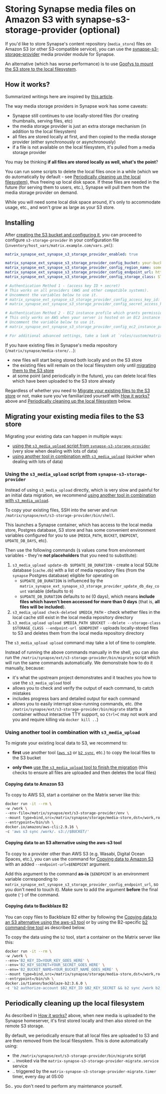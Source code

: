 <!--
SPDX-FileCopyrightText: 2024 MDAD Team and contributors

SPDX-License-Identifier: AGPL-3.0-or-later
-->

# Storing Synapse media files on Amazon S3 with synapse-s3-storage-provider (optional)

If you'd like to store Synapse's content repository (`media_store`) files on Amazon S3 (or other S3-compatible service), you can use the [synapse-s3-storage-provider](https://github.com/matrix-org/synapse-s3-storage-provider) media provider module for Synapse.

An alternative (which has worse performance) is to use [Goofys to mount the S3 store to the local filesystem](configuring-playbook-s3-goofys.md).

## How it works?

Summarized writings here are inspired by [this article](https://quentin.dufour.io/blog/2021-09-14/matrix-synapse-s3-storage/).

The way media storage providers in Synapse work has some caveats:

- Synapse still continues to use locally-stored files (for creating thumbnails, serving files, etc)
- the media storage provider is just an extra storage mechanism (in addition to the local filesystem)
- all files are stored locally at first, and then copied to the media storage provider (either synchronously or asynchronously)
- if a file is not available on the local filesystem, it's pulled from a media storage provider

You may be thinking **if all files are stored locally as well, what's the point**?

You can run some scripts to delete the local files once in a while (which we do automatically by default - see [Periodically cleaning up the local filesystem](#periodically-cleaning-up-the-local-filesystem)), thus freeing up local disk space. If these files are needed in the future (for serving them to users, etc.), Synapse will pull them from the media storage provider on demand.

While you will need some local disk space around, it's only to accommodate usage, etc., and won't grow as large as your S3 store.

## Installing

After [creating the S3 bucket and configuring it](configuring-playbook-s3.md#bucket-creation-and-security-configuration), you can proceed to configure `s3-storage-provider` in your configuration file (`inventory/host_vars/matrix.example.com/vars.yml`):

```yaml
matrix_synapse_ext_synapse_s3_storage_provider_enabled: true

matrix_synapse_ext_synapse_s3_storage_provider_config_bucket: your-bucket-name
matrix_synapse_ext_synapse_s3_storage_provider_config_region_name: some-region-name # e.g. eu-central-1
matrix_synapse_ext_synapse_s3_storage_provider_config_endpoint_url: https://s3.REGION_NAME.amazonaws.com # adjust this
matrix_synapse_ext_synapse_s3_storage_provider_config_storage_class: STANDARD # or STANDARD_IA, etc.

# Authentication Method 1 - (access key ID + secret)
# This works on all providers (AWS and other compatible systems).
# Uncomment the variables below to use it.
# matrix_synapse_ext_synapse_s3_storage_provider_config_access_key_id: access-key-goes-here
# matrix_synapse_ext_synapse_s3_storage_provider_config_secret_access_key: secret-key-goes-here

# Authentication Method 2 - EC2 instance profile which grants permission to access S3
# This only works on AWS when your server is hosted on an EC2 instance with the correct instance profile set.
# Uncomment the variable below to use it.
# matrix_synapse_ext_synapse_s3_storage_provider_config_ec2_instance_profile: true

# For additional advanced settings, take a look at `roles/custom/matrix-synapse/defaults/main.yml`
```

If you have existing files in Synapse's media repository (`/matrix/synapse/media-store/..`):

- new files will start being stored both locally and on the S3 store
- the existing files will remain on the local filesystem only until [migrating them to the S3 store](#migrating-your-existing-media-files-to-the-s3-store)
- at some point (and periodically in the future), you can delete local files which have been uploaded to the S3 store already

Regardless of whether you need to [Migrate your existing files to the S3 store](#migrating-your-existing-media-files-to-the-s3-store) or not, make sure you've familiarized yourself with [How it works?](#how-it-works) above and [Periodically cleaning up the local filesystem](#periodically-cleaning-up-the-local-filesystem) below.

## Migrating your existing media files to the S3 store

Migrating your existing data can happen in multiple ways:

- [using the `s3_media_upload` script from `synapse-s3-storage-provider`](#using-the-s3_media_upload-script-from-synapse-s3-storage-provider) (very slow when dealing with lots of data)
- [using another tool in combination with `s3_media_upload`](#using-another-tool-in-combination-with-s3_media_upload) (quicker when dealing with lots of data)

### Using the `s3_media_upload` script from `synapse-s3-storage-provider`

Instead of using `s3_media_upload` directly, which is very slow and painful for an initial data migration, we recommend [using another tool in combination with `s3_media_upload`](#using-another-tool-in-combination-with-s3_media_upload).

To copy your existing files, SSH into the server and run `/matrix/synapse/ext/s3-storage-provider/bin/shell`.

This launches a Synapse container, which has access to the local media store, Postgres database, S3 store and has some convenient environment variables configured for you to use (`MEDIA_PATH`, `BUCKET`, `ENDPOINT`, `UPDATE_DB_DAYS`, etc).

Then use the following commands (`$` values come from environment variables - they're **not placeholders** that you need to substitute):

1. `s3_media_upload update-db $UPDATE_DB_DURATION` - create a local SQLite database (`cache.db`) with a list of media repository files (from the `synapse` Postgres database) eligible for operating on
    - `$UPDATE_DB_DURATION` is influenced by the `matrix_synapse_ext_synapse_s3_storage_provider_update_db_day_count` variable (defaults to `0`)
    - `$UPDATE_DB_DURATION` defaults to `0d` (0 days), which means **include files which haven't been accessed for more than 0 days** (that is, **all files will be included**).
2. `s3_media_upload check-deleted $MEDIA_PATH` - check whether files in the local cache still exist in the local media repository directory
3. `s3_media_upload upload $MEDIA_PATH $BUCKET --delete --storage-class $STORAGE_CLASS --endpoint-url $ENDPOINT` - uploads locally-stored files to S3 and deletes them from the local media repository directory

The `s3_media_upload upload` command may take a lot of time to complete.

Instead of running the above commands manually in the shell, you can also run the `/matrix/synapse/ext/s3-storage-provider/bin/migrate` script which will run the same commands automatically. We demonstrate how to do it manually, because:

- it's what the upstream project demonstrates and it teaches you how to use the `s3_media_upload` tool
- allows you to check and verify the output of each command, to catch mistakes
- includes progress bars and detailed output for each command
- allows you to easily interrupt slow-running commands, etc. (the `/matrix/synapse/ext/s3-storage-provider/bin/migrate` starts a container without interactive TTY support, so `Ctrl+C` may not work and you and require killing via `docker kill ..`)

### Using another tool in combination with `s3_media_upload`

To migrate your existing local data to S3, we recommend to:

- **first** use another tool ([`aws s3`](#copying-data-to-amazon-s3) or [`b2 sync`](#copying-data-to-backblaze-b2), etc.) to copy the local files to the S3 bucket

- **only then** [use the `s3_media_upload` tool to finish the migration](#using-the-s3_media_upload-script-from-synapse-s3-storage-provider) (this checks to ensure all files are uploaded and then deletes the local files)

#### Copying data to Amazon S3

To copy to AWS S3, start a container on the Matrix server like this:

```sh
docker run -it --rm \
-w /work \
--env-file=/matrix/synapse/ext/s3-storage-provider/env \
--mount type=bind,src=/matrix/synapse/storage/media-store,dst=/work,ro \
--entrypoint=/bin/sh \
docker.io/amazon/aws-cli:2.9.16 \
-c 'aws s3 sync /work/. s3://$BUCKET/'
```

#### Copying data to an S3 alternative using the aws-s3 tool

To copy to a provider other than AWS S3 (e.g. Wasabi, Digital Ocean Spaces, etc.), you can use the command for [Copying data to Amazon S3](#copying-data-to-amazon-s3) with an added `--endpoint-url=$ENDPOINT` argument.

Add this argument to the command **as-is** (`$ENDPOINT` is an environment variable corresponding to `matrix_synapse_ext_synapse_s3_storage_provider_config_endpoint_url`, so you don't need to touch it). Make sure to add the argument **before** the final quote (`'`) of the command.

#### Copying data to Backblaze B2

You can copy files to Backblaze B2 either by following the [Copying data to an S3 alternative using the aws-s3 tool](#copying-data-to-an-s3-alternative-using-the-aws-s3-tool) or by using the B2-specific [b2 command-line tool](https://www.backblaze.com/b2/docs/quick_command_line.html) as described below.

To copy the data using the `b2` tool, start a container on the Matrix server like this:

```sh
docker run -it --rm \
-w /work \
--env='B2_KEY_ID=YOUR_KEY_GOES_HERE' \
--env='B2_KEY_SECRET=YOUR_SECRET_GOES_HERE' \
--env='B2_BUCKET_NAME=YOUR_BUCKET_NAME_GOES_HERE' \
--mount type=bind,src=/matrix/synapse/storage/media-store,dst=/work,ro \
--entrypoint=/bin/sh \
docker.io/tianon/backblaze-b2:3.6.0 \
-c 'b2 authorize-account $B2_KEY_ID $B2_KEY_SECRET && b2 sync /work b2://$B2_BUCKET_NAME --skipNewer'
```

## Periodically cleaning up the local filesystem

As described in [How it works?](#how-it-works) above, when new media is uploaded to the Synapse homeserver, it's first stored locally and then also stored on the remote S3 storage.

By default, we periodically ensure that all local files are uploaded to S3 and are then removed from the local filesystem. This is done automatically using:

- the `/matrix/synapse/ext/s3-storage-provider/bin/migrate` script
- .. invoked via the `matrix-synapse-s3-storage-provider-migrate.service` service
- .. triggered by the `matrix-synapse-s3-storage-provider-migrate.timer` timer, every day at 05:00

So.. you don't need to perform any maintenance yourself.
